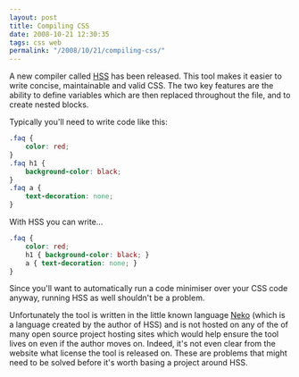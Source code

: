 ```yaml
---
layout: post
title: Compiling CSS
date: 2008-10-21 12:30:35
tags: css web
permalink: "/2008/10/21/compiling-css/"
---
```

A new compiler called [HSS](http://ncannasse.fr/projects/hss) has been released. This tool makes it
easier to write concise, maintainable and valid CSS. The two key features are the ability to define variables
which are then replaced throughout the file, and to create nested blocks.

Typically you'll need to write code like this:

```css
.faq {
    color: red;
}
.faq h1 {
    background-color: black;
}
.faq a {
    text-decoration: none;
}
```

With HSS you can write...

```css
.faq {
    color: red;
    h1 { background-color: black; }
    a { text-decoration: none; }
}
```

Since you'll want to automatically run a code minimiser over your CSS code anyway, running HSS as well shouldn't be a problem.

Unfortunately the tool is written in the little known language [Neko](http://nekovm.org/) (which is a language
created by the author of HSS) and is not hosted on any of the of many open source project hosting sites which would help
ensure the tool lives on even if the author moves on. Indeed, it's not even clear from the website what license the tool
is released on. These are problems that might need to be solved before it's worth basing a project around HSS.
